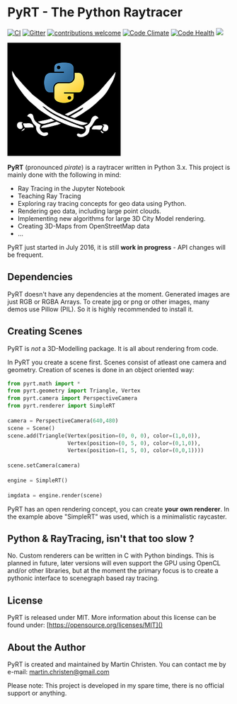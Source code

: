 # PyRT - The Python Raytracer #

[![CI](https://travis-ci.org/martinchristen/pyRT.svg?branch=master)](https://travis-ci.org/martinchristen/pyRT) [![Gitter](https://badges.gitter.im/pyRT/pyRT-dev.svg)](https://gitter.im/pyRT/pyRT-dev?utm_source=badge&utm_medium=badge&utm_campaign=pr-badge)  [![contributions welcome](https://img.shields.io/badge/contributions-welcome-brightgreen.svg?style=flat)](https://github.com/martinchristen/pyrt/issues) [![Code Climate](https://codeclimate.com/github/martinchristen/pyRT/badges/gpa.svg)](https://codeclimate.com/github/martinchristen/pyRT) [![Code Health](https://landscape.io/github/martinchristen/pyRT/master/landscape.svg?style=flat)](https://landscape.io/github/martinchristen/pyRT/master) [![](https://img.shields.io/badge/license-MIT-blue.svg)](https://github.com/martinchristen/pyRT/blob/master/LICENSE.md)

![Logo](docs/img/pyRT_256.png)


**PyRT** (pronounced _pirate_) is a raytracer written in Python 3.x. This project is mainly done with the following in mind:

  * Ray Tracing in the Jupyter Notebook
  * Teaching Ray Tracing
  * Exploring ray tracing concepts for geo data using Python.
  * Rendering geo data, including large point clouds.
  * Implementing new algorithms for large 3D City Model rendering.
  * Creating 3D-Maps from OpenStreetMap data
  * ...

PyRT just started in July 2016, it is still **work in progress** - API changes will be frequent.

## Dependencies ##

PyRT doesn't have any dependencies at the moment. Generated images are just RGB or RGBA Arrays. To create jpg or png or other images, many demos use Pillow (PIL). So it is highly recommended to install it.

## Creating Scenes ##

PyRT is *not* a 3D-Modelling package. It is all about rendering from code.

In PyRT you create a scene first. Scenes consist of atleast one camera and geometry. Creation of scenes is done in an object oriented way:

```python
from pyrt.math import *
from pyrt.geometry import Triangle, Vertex
from pyrt.camera import PerspectiveCamera
from pyrt.renderer import SimpleRT

camera = PerspectiveCamera(640,480)
scene = Scene()
scene.add(Triangle(Vertex(position=(0, 0, 0), color=(1,0,0)), 
                   Vertex(position=(0, 5, 0), color=(0,1,0)), 
                   Vertex(position=(1, 5, 0), color=(0,0,1))))
                   
scene.setCamera(camera)

engine = SimpleRT()

imgdata = engine.render(scene)
```

PyRT has an open rendering concept, you can create **your own renderer**. In the example above "SimpleRT" was used, which is a minimalistic raycaster.

## Python & RayTracing, isn't that too slow ? ##

No. Custom renderers can be written in C with Python bindings. This is planned in future, later versions will even support the GPU using OpenCL and/or other libraries, but at the moment the primary focus is to create a pythonic interface to scenegraph based ray tracing.

## License ##

PyRT is released under MIT. 
More information about this license can be found under: [https://opensource.org/licenses/MIT]()

## About the Author ##

PyRT is created and maintained by Martin Christen. You can contact me by e-mail: martin.christen@gmail.com

Please note: This project is developed in my spare time, there is no official support or anything.


